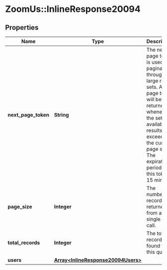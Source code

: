 # ZoomUs::InlineResponse20094

## Properties
Name | Type | Description | Notes
------------ | ------------- | ------------- | -------------
**next_page_token** | **String** | The next page token is used to paginate through large result sets. A next page token will be returned whenever the set of available results exceeds the current page size. The expiration period for this token is 15 minutes. | [optional] 
**page_size** | **Integer** | The number of records returned from a single API call. | [optional] 
**total_records** | **Integer** | The total records found for this query. | [optional] 
**users** | [**Array&lt;InlineResponse20094Users&gt;**](InlineResponse20094Users.md) |  | [optional] 


